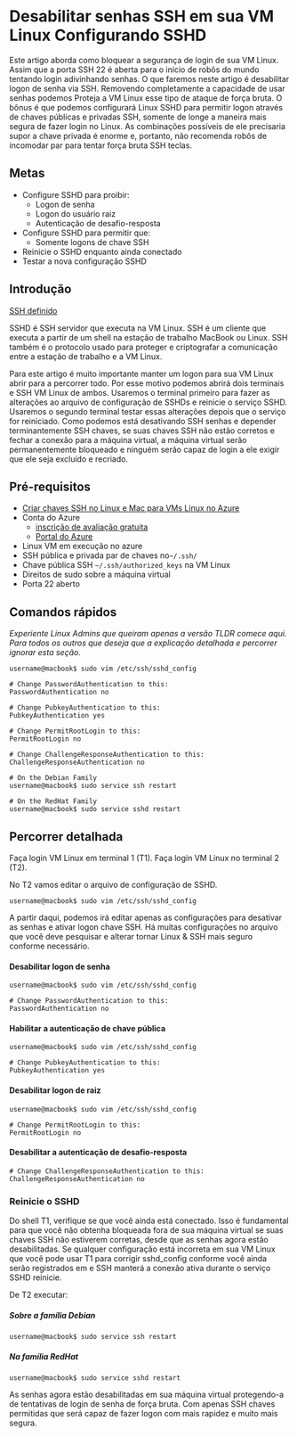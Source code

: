 <properties
    pageTitle="Desabilitar senhas SSH em sua VM Linux Configurando SSHD | Microsoft Azure"
    description="Proteger sua VM Linux no Azure desabilitando logon de senha para o SSH."
    services="virtual-machines-linux"
    documentationCenter=""
    authors="vlivech"
    manager="timlt"
    editor=""
    tags="" />

<tags
    ms.service="virtual-machines-linux"
    ms.workload="infrastructure-services"
    ms.tgt_pltfrm="vm-linux"
    ms.devlang="na"
    ms.topic="article"
    ms.date="08/26/2016"
    ms.author="v-livech"/>

# <a name="disable-ssh-passwords-on-your-linux-vm-by-configuring-sshd"></a>Desabilitar senhas SSH em sua VM Linux Configurando SSHD

Este artigo aborda como bloquear a segurança de login de sua VM Linux.  Assim que a porta SSH 22 é aberta para o início de robôs do mundo tentando login adivinhando senhas.  O que faremos neste artigo é desabilitar logon de senha via SSH.  Removendo completamente a capacidade de usar senhas podemos Proteja a VM Linux esse tipo de ataque de força bruta.  O bônus é que podemos configurará Linux SSHD para permitir logon através de chaves públicas e privadas SSH, somente de longe a maneira mais segura de fazer login no Linux.  As combinações possíveis de ele precisaria supor a chave privada é enorme e, portanto, não recomenda robôs de incomodar par para tentar força bruta SSH teclas.


## <a name="goals"></a>Metas

- Configure SSHD para proibir:
  - Logon de senha
  - Logon do usuário raiz
  - Autenticação de desafio-resposta
- Configure SSHD para permitir que:
  - Somente logons de chave SSH
- Reinicie o SSHD enquanto ainda conectado
- Testar a nova configuração SSHD

## <a name="introduction"></a>Introdução

[SSH definido](https://en.wikipedia.org/wiki/Secure_Shell)

SSHD é SSH servidor que executa na VM Linux.  SSH é um cliente que executa a partir de um shell na estação de trabalho MacBook ou Linux.  SSH também é o protocolo usado para proteger e criptografar a comunicação entre a estação de trabalho e a VM Linux.

Para este artigo é muito importante manter um logon para sua VM Linux abrir para a percorrer todo.  Por esse motivo podemos abrirá dois terminais e SSH VM Linux de ambos.  Usaremos o terminal primeiro para fazer as alterações ao arquivo de configuração de SSHDs e reinicie o serviço SSHD.  Usaremos o segundo terminal testar essas alterações depois que o serviço for reiniciado.  Como podemos está desativando SSH senhas e depender terminantemente SSH chaves, se suas chaves SSH não estão corretos e fechar a conexão para a máquina virtual, a máquina virtual serão permanentemente bloqueado e ninguém serão capaz de login a ele exigir que ele seja excluído e recriado.

## <a name="prerequisites"></a>Pré-requisitos

- [Criar chaves SSH no Linux e Mac para VMs Linux no Azure](virtual-machines-linux-mac-create-ssh-keys.md)
- Conta do Azure
  - [inscrição de avaliação gratuita](https://azure.microsoft.com/pricing/free-trial/)
  - [Portal do Azure](http://portal.azure.com)
- Linux VM em execução no azure
- SSH pública e privada par de chaves no`~/.ssh/`
- Chave pública SSH `~/.ssh/authorized_keys` na VM Linux
- Direitos de sudo sobre a máquina virtual
- Porta 22 aberto

## <a name="quick-commands"></a>Comandos rápidos

_Experiente Linux Admins que queiram apenas a versão TLDR comece aqui.  Para todos os outros que deseja que a explicação detalhada e percorrer ignorar esta seção._

```
username@macbook$ sudo vim /etc/ssh/sshd_config

# Change PasswordAuthentication to this:
PasswordAuthentication no

# Change PubkeyAuthentication to this:
PubkeyAuthentication yes

# Change PermitRootLogin to this:
PermitRootLogin no

# Change ChallengeResponseAuthentication to this:
ChallengeResponseAuthentication no

# On the Debian Family
username@macbook$ sudo service ssh restart

# On the RedHat Family
username@macbook$ sudo service sshd restart
```

## <a name="detailed-walk-through"></a>Percorrer detalhada

Faça login VM Linux em terminal 1 (T1).  Faça login VM Linux no terminal 2 (T2).

No T2 vamos editar o arquivo de configuração de SSHD.  

```
username@macbook$ sudo vim /etc/ssh/sshd_config
```

A partir daqui, podemos irá editar apenas as configurações para desativar as senhas e ativar logon chave SSH.  Há muitas configurações no arquivo que você deve pesquisar e alterar tornar Linux & SSH mais seguro conforme necessário.

#### <a name="disable-password-logins"></a>Desabilitar logon de senha

```
username@macbook$ sudo vim /etc/ssh/sshd_config

# Change PasswordAuthentication to this:
PasswordAuthentication no
```

#### <a name="enable-public-key-authentication"></a>Habilitar a autenticação de chave pública

```
username@macbook$ sudo vim /etc/ssh/sshd_config

# Change PubkeyAuthentication to this:
PubkeyAuthentication yes
```

#### <a name="disable-root-login"></a>Desabilitar logon de raiz

```
username@macbook$ sudo vim /etc/ssh/sshd_config

# Change PermitRootLogin to this:
PermitRootLogin no
```

#### <a name="disable-challenge-response-authentication"></a>Desabilitar a autenticação de desafio-resposta

```
# Change ChallengeResponseAuthentication to this:
ChallengeResponseAuthentication no
```

### <a name="restart-sshd"></a>Reinicie o SSHD

Do shell T1, verifique se que você ainda está conectado.  Isso é fundamental para que você não obtenha bloqueada fora de sua máquina virtual se suas chaves SSH não estiverem corretas, desde que as senhas agora estão desabilitadas.  Se qualquer configuração está incorreta em sua VM Linux que você pode usar T1 para corrigir sshd_config conforme você ainda serão registrados em e SSH manterá a conexão ativa durante o serviço SSHD reinicie.

De T2 executar:

##### <a name="on-the-debian-family"></a>Sobre a família Debian

```
username@macbook$ sudo service ssh restart
```

##### <a name="on-the-redhat-family"></a>Na família RedHat

```
username@macbook$ sudo service sshd restart
```

As senhas agora estão desabilitadas em sua máquina virtual protegendo-a de tentativas de login de senha de força bruta.  Com apenas SSH chaves permitidas que será capaz de fazer logon com mais rapidez e muito mais segura.
